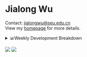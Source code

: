 #  Jialong Wu

Contact: jialongwu@seu.edu.cn<br>
View my [homepage](https://callanwu.github.io/) for more details.

<details><summary>📊Weekly Development Breakdown</summary>

<!--START_SECTION:waka-->

```txt
From: 24 September 2024 - To: 01 October 2024

Total Time: 25 hrs 59 mins

Python     18 hrs 15 mins  █████████████████▓░░░░░░░   70.22 %
Bash       3 hrs 52 mins   ███▓░░░░░░░░░░░░░░░░░░░░░   14.88 %
JSON       2 hrs 48 mins   ██▓░░░░░░░░░░░░░░░░░░░░░░   10.80 %
Other      46 mins         ▓░░░░░░░░░░░░░░░░░░░░░░░░   02.98 %
CSV        16 mins         ▒░░░░░░░░░░░░░░░░░░░░░░░░   01.04 %
```

<!--END_SECTION:waka-->

[![wakatime](https://wakatime.com/badge/user/c6720b29-9431-4a60-bc9d-e1fb2b6bd65f.svg)](https://wakatime.com/@c6720b29-9431-4a60-bc9d-e1fb2b6bd65f)
</details>

[![](https://img.shields.io/badge/Google%20Scholar-4385FE.svg?&color=d6d6d6&style=flat-square&logo=google-scholar)](https://scholar.google.com/citations?user=6eg2m4YAAAAJ)
![](https://komarev.com/ghpvc/?username=callanwu)
